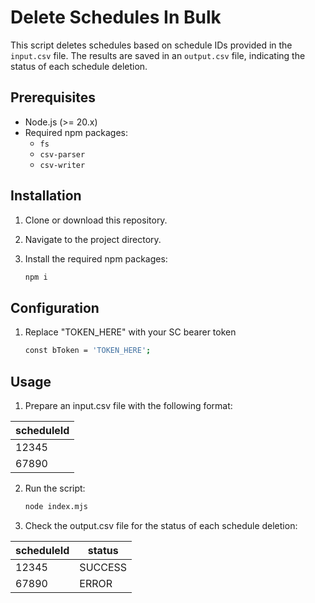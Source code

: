 # Delete Schedules In Bulk

This script deletes schedules based on schedule IDs provided in the `input.csv` file. The results are saved in an `output.csv` file, indicating the status of each schedule deletion.

## Prerequisites

- Node.js (>= 20.x)
- Required npm packages:
  - `fs`
  - `csv-parser`
  - `csv-writer`

## Installation

1. Clone or download this repository.
2. Navigate to the project directory.
3. Install the required npm packages:

   ```bash
   npm i

## Configuration

1. Replace "TOKEN_HERE" with your SC bearer token 

    ```bash
    const bToken = 'TOKEN_HERE';


## Usage

1. Prepare an input.csv file with the following format:
    
| scheduleId |
|--------|
| 12345  |
| 67890  |

2. Run the script:

    ```bash
    node index.mjs

3. Check the output.csv file for the status of each schedule deletion:

| scheduleId | status  |
|--------|---------|
| 12345  | SUCCESS |
| 67890  | ERROR   |


